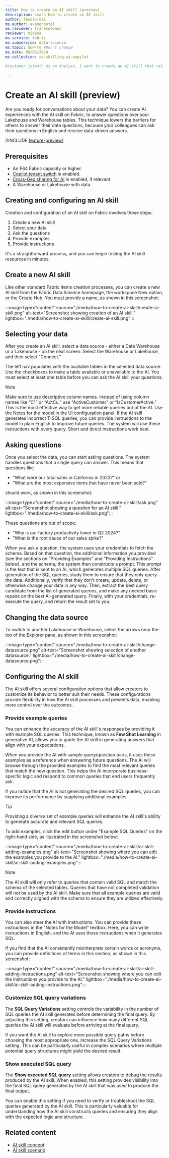 ```yaml
---
title: How to create an AI skill (preview)
description: Learn how to create an AI skill
author: fbsolo-ms1
ms.author: avangrootel
ms.reviewer: franksolomon
reviewer: midesa
ms.service: fabric
ms.subservice: data-science
ms.topic: how-to #Don't change
ms.date: 08/05/2024
ms.collection: ce-skilling-ai-copilot

#customer intent: As an Analyst, I want to create an AI skill that relies on generative AI, that my colleagues and I can use to have conversations about our data.

---
```


# Create an AI skill (preview)

Are you ready for conversations about your data? You can create AI experiences with the AI skill on Fabric, to answer questions over your Lakehouse and Warehouse tables. This technique lowers the barriers for others to answer their data questions, because your colleagues can ask their questions in English and receive data-driven answers.

[!INCLUDE [feature-preview](../includes/feature-preview-note.md)]

## Prerequisites

- An F64 Fabric capacity or higher.
- [Copilot tenant switch](../admin/service-admin-portal-copilot.md) is enabled.
- [Cross-Geo sharing for AI](../admin/service-admin-portal-copilot.md) is enabled, if relevant.
- A Warehouse or Lakehouse with data.

## Creating and configuring an AI skill

Creation and configuration of an AI skill on Fabric involves these steps:

1. Create a new AI skill
1. Select your data
1. Ask the questions
1. Provide examples
1. Provide instructions

It's a straightforward process, and you can begin testing the AI skill resources in minutes.

## Create a new AI skill

Like other standard Fabric items creation processes, you can create a new AI skill from the Fabric Data Science homepage, the workspace New option, or the Create Hub. You must provide a name, as shown in this screenshot:

:::image type="content" source="./media/how-to-create-ai-skill/create-ai-skill.png" alt-text="Screenshot showing creation of an AI skill." lightbox="./media/how-to-create-ai-skill/create-ai-skill.png":::

## Selecting your data

After you create an AI skill, select a data source - either a Data Warehouse or a Lakehouse - on the next screen. Select the Warehouse or Lakehouse, and then select "Connect."

The left nav populates with the available tables in the selected data source. Use the checkboxes to make a table available or unavailable to the AI. You must select at least one table before you can ask the AI skill your questions.

> [!NOTE]
> Make sure to use descriptive column names. Instead of using column names like “C1” or “ActCu,” use “ActiveCustomer” or “IsCustomerActive.” This is the most effective way to get more reliable queries out of the AI.
> Use the Notes for the model in the UI configuration panel. If the AI skill generates incorrect T-SQL queries, you can provide instructions to the model in plain English to improve future queries. The system will use these instructions with every query. Short and direct instructions work best.

## Asking questions

Once you select the data, you can start asking questions. The system handles questions that a single query can answer. This means that questions like

- "What were our total sales in California in 2023?" or
- "What are the most expensive items that have never been sold?"

should work, as shown in this screenshot:

:::image type="content" source="./media/how-to-create-ai-skill/ask.png" alt-text="Screenshot showing a question for an AI skill." lightbox="./media/how-to-create-ai-skill/ask.png":::

These questions are out of scope:

- "Why is our factory productivity lower in Q2 2024?"
- "What is the root cause of our sales spike?"

When you ask a question, the system uses your credentials to fetch the schema. Based on that question, the additional information you provided (see the sections on "Providing Examples" and "Providing Instructions" below), and the schema, the system then constructs a prompt. This prompt is the text that is sent to an AI, which generates multiple SQL queries. After generation of the SQL queries, study them to ensure that they only query the data. Additionally, verify that they don't create, update, delete, or otherwise change your data in any way. Then, extract the best query candidate from the list of generated queries, and make any needed basic repairs on the best AI-generated query. Finally, with your credentials, re-execute the query, and return the result set to you.

## Changing the data source

To switch to another Lakehouse or Warehouse, select the arrows near the top of the Explorer pane, as shown in this screenshot:

:::image type="content" source="./media/how-to-create-ai-skill/change-datasource.png" alt-text="Screenshot showing selection of another datasource." lightbox="./media/how-to-create-ai-skill/change-datasource.png":::

## Configuring the AI skill

The AI skill offers several configuration options that allow creators to customize its behavior to better suit their needs. These configurations provide flexibility in how the AI skill processes and presents data, enabling more control over the outcomes.

### Provide example queries

You can enhance the accuracy of the AI skill's responses by providing it with example SQL queries. This technique, known as **Few Shot Learning** in generative AI, allows you to guide the AI skill in generating answers that align with your expectations.

When you provide the AI with sample query/question pairs, it uses these examples as a reference when answering future questions. The AI will browse through the provided examples to find the most relevant queries that match the new question. This helps the AI incorporate business-specific logic and respond to common queries that end users frequently ask.

If you notice that the AI is not generating the desired SQL queries, you can improve its performance by supplying additional examples.

> [!TIP]
> Providing a diverse set of example queries will enhance the AI skill's ability to generate accurate and relevant SQL queries.

To add examples, click the edit button under "Example SQL Queries" on the right-hand side, as illustrated in the screenshot below:

:::image type="content" source="./media/how-to-create-ai-skill/ai-skill-adding-examples.png" alt-text="Screenshot showing where you can edit the examples you provide to the AI." lightbox="./media/how-to-create-ai-skill/ai-skill-adding-examples.png":::

> [!NOTE]
> The AI skill will only refer to queries that contain valid SQL and match the schema of the selected tables. Queries that have not completed validation will not be used by the AI skill. Make sure that all example queries are valid and correctly aligned with the schema to ensure they are utilized effectively.

### Provide instructions

You can also steer the AI with instructions. You can provide these instructions in the "Notes for the Model" textbox. Here, you can write instructions in English, and the AI uses those instructions when it generates SQL.

If you find that the AI consistently misinterprets certain words or acronyms, you can provide definitions of terms in this section, as shown in this screenshot:

:::image type="content" source="./media/how-to-create-ai-skill/ai-skill-adding-instructions.png" alt-text="Screenshot showing where you can edit the instructions you provide to the AI." lightbox="./media/how-to-create-ai-skill/ai-skill-adding-instructions.png":::

### Customize SQL query variations

The **SQL Query Variations** setting controls the variability in the number of SQL queries the AI skill generates before determining the final query. By adjusting this setting, creators can influence how many different SQL queries the AI skill will evaluate before arriving at the final query.

If you want the AI skill to explore more possible query paths before choosing the most appropriate one, increase the SQL Query Variations setting. This can be particularly useful in complex scenarios where multiple potential query structures might yield the desired result.

### Show executed SQL query

The **Show executed SQL query** setting allows creators to debug the results produced by the AI skill. When enabled, this setting provides visibility into the final SQL query generated by the AI skill that was used to produce the final output.

You can enable this setting if you need to verify or troubleshoot the SQL queries generated by the AI skill. This is particularly valuable for understanding how the AI skill constructs queries and ensuring they align with the expected logic and structure.

## Related content

- [AI skill concept](concept-ai-skill.md)
- [AI skill scenario](ai-skill-scenario.md)
